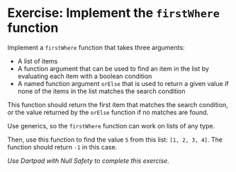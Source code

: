 # Exercise: Implement the `firstWhere` function

Implement a `firstWhere` function that takes three arguments:

- A list of items
- A function argument that can be used to find an item in the list by evaluating each item with a boolean condition
- A named function argument `orElse` that is used to return a given value if none of the items in the list matches the search condition

This function should return the first item that matches the search condition, or the value returned by the `orElse` function if no matches are found.

Use generics, so the `firstWhere` function can work on lists of any type.

Then, use this function to find the value `5` from this list: `[1, 2, 3, 4]`. The function should return `-1` in this case.

_Use Dartpad with Null Safety to complete this exercise._
